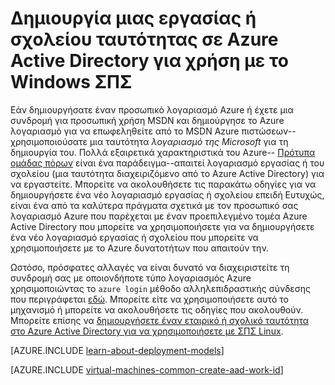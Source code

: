 <properties
   pageTitle="Δημιουργία μιας εργασίας ή του σχολείου ταυτότητα στο AAD | Microsoft Azure"
   description="Μάθετε πώς μπορείτε να δημιουργήσετε ένα εταιρικό ή σχολικό ταυτότητα στο Azure Active Directory για να χρησιμοποιήσετε με το εικονικές μηχανές Windows."
   services="virtual-machines-windows"
   documentationCenter=""
   authors="squillace"
   manager="timlt"
   editor=""
   tags="azure-service-management,azure-resource-manager"/>

<tags
   ms.service="virtual-machines-windows"
   ms.devlang="na"
   ms.topic="article"
   ms.tgt_pltfrm="vm-windows"
   ms.workload="infrastructure"
   ms.date="08/23/2016"
   ms.author="rasquill"/>

# <a name="creating-a-work-or-school-identity-in-azure-active-directory-to-use-with-windows-vms"></a>Δημιουργία μιας εργασίας ή σχολείου ταυτότητας σε Azure Active Directory για χρήση με το Windows ΣΠΣ

Εάν δημιουργήσατε έναν προσωπικό λογαριασμό Azure ή έχετε μια συνδρομή για προσωπική χρήση MSDN και δημιούργησε το Azure λογαριασμό για να επωφεληθείτε από το MSDN Azure πιστώσεων--χρησιμοποιούσατε μια ταυτότητα *λογαριασμό της Microsoft* για τη δημιουργία του. Πολλά εξαιρετικά χαρακτηριστικά του Azure-- [Πρότυπα ομάδας πόρων](../azure-resource-manager/resource-group-overview.md) είναι ένα παράδειγμα--απαιτεί λογαριασμό εργασίας ή του σχολείου (μια ταυτότητα διαχειριζόμενο από το Azure Active Directory) για να εργαστείτε. Μπορείτε να ακολουθήσετε τις παρακάτω οδηγίες για να δημιουργήσετε ένα νέο λογαριασμό εργασίας ή σχολείου επειδή Ευτυχώς, είναι ένα από τα καλύτερα πράγματα σχετικά με τον προσωπικό σας λογαριασμό Azure που παρέχεται με έναν προεπιλεγμένο τομέα Azure Active Directory που μπορείτε να χρησιμοποιήσετε για να δημιουργήσετε ένα νέο λογαριασμό εργασίας ή σχολείου που μπορείτε να χρησιμοποιήσετε με το Azure δυνατοτήτων που απαιτούν την.

Ωστόσο, πρόσφατες αλλαγές να είναι δυνατό να διαχειριστείτε τη συνδρομή σας με οποιονδήποτε τύπο λογαριασμός Azure χρησιμοποιώντας το `azure login` μέθοδο αλληλεπιδραστικής σύνδεσης που περιγράφεται [εδώ](../xplat-cli-connect.md). Μπορείτε είτε να χρησιμοποιήσετε αυτό το μηχανισμό ή μπορείτε να ακολουθήσετε τις οδηγίες που ακολουθούν. Μπορείτε επίσης να [δημιουργήσετε έναν εταιρικό ή σχολικό ταυτότητα στο Azure Active Directory για να χρησιμοποιήσετε με ΣΠΣ Linux](virtual-machines-linux-create-aad-work-id.md).

[AZURE.INCLUDE [learn-about-deployment-models](../../includes/learn-about-deployment-models-both-include.md)]

[AZURE.INCLUDE [virtual-machines-common-create-aad-work-id](../../includes/virtual-machines-common-create-aad-work-id.md)]
